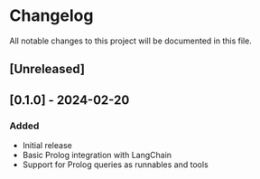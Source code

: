 # Changelog

All notable changes to this project will be documented in this file.

## [Unreleased]

## [0.1.0] - 2024-02-20
### Added
- Initial release
- Basic Prolog integration with LangChain
- Support for Prolog queries as runnables and tools
